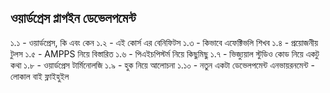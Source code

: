 ##  ওয়ার্ডপ্রেস প্লাগইন ডেভেলপমেন্ট

১.১ - ওয়ার্ডপ্রেস, কি এবং কেন
১.২ - এই কোর্স এর বেনিফিটস
১.৩ - কিভাবে এফেক্টিভলি শিখব
১.৪ - প্রয়োজনীয় টুলস
১.৫ - AMPPS নিয়ে বিস্তারিত
১.৬ - পিএইচপিস্টর্ম নিয়ে কিছুমিছু
১.৭ - ভিজ্যুয়াল স্টুডিও কোড নিয়ে একটু কথা
১.৮ - ওয়ার্ডপ্রেস টার্মিনোলজি
১.৯ - হুক নিয়ে আলোচনা
১.১০ - নতুন একটা ডেভেলপমেন্ট এনভায়রনমেন্ট - লোকাল বাই ফ্লাইহুইল
